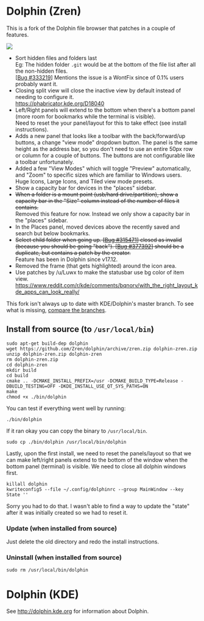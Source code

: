 # Dolphin (Zren)

This is a fork of the Dolphin file browser that patches in a couple of features.

![](https://i.imgur.com/ZUdWkaL.png)

* Sort hidden files and folders last  
  Eg: The hidden folder `.git` would be at the bottom of the file list after all the non-hidden files.  
  [[Bug #333219](https://bugs.kde.org/show_bug.cgi?id=333219)] Mentions the issue is a WontFix since of 0.1% users probably want it.
* Closing split view will close the inactive view by default instead of needing to configure it.  
  https://phabricator.kde.org/D18040
* Left/Right panels will extend to the bottom when there's a bottom panel (more room for bookmarks while the terminal is visible).  
  Need to reset the your panel/layout for this to take effect (see install instructions).
* Adds a new panel that looks like a toolbar with the back/forward/up buttons, a change "view mode" dropdown button.
  The panel is the same height as the address bar, so you don't need to use an entire 50px row or column for a couple of buttons.
  The buttons are not configurable like a toolbar unfortunately.
* Added a few "View Modes" which will toggle "Preview" automatically, and "Zoom" to specific sizes which are familiar to Windows users.  
  Huge Icons, Large Icons, and Tiled view mode presets.
* Show a capacity bar for devices in the "places" sidebar.
* ~~When a folder is a mount point (usb/hard drive/partition), show a capacity bar in the "Size" column instead of the number of files it contains.~~  
  Removed this feature for now. Instead we only show a capacity bar in the "places" sidebar.
* In the Places panel, moved devices above the recently saved and search but below bookmarks.
* ~~Select child folder when going up. [[Bug #315471](https://bugs.kde.org/show_bug.cgi?id=315471)] closed as invalid (because you should be going "back"). [[Bug #377392](https://bugs.kde.org/show_bug.cgi?id=377392)] should be a duplicate, but contains a patch by the creator.~~  
  Feature has been in Dolphin since v17.12.
* Removed the frame (that gets highlighted) around the icon area.
* Use patches by /u/Luwx to make the statusbar use bg color of item view.  
  https://www.reddit.com/r/kde/comments/bqnorv/with_the_right_layout_kde_apps_can_look_really/


This fork isn't always up to date with KDE/Dolphin's master branch. To see what is missing, [compare the branches](https://github.com/Zren/dolphin/compare/zren...KDE:master).


## Install from source (to `/usr/local/bin`)

```
sudo apt-get build-dep dolphin
wget https://github.com/Zren/dolphin/archive/zren.zip dolphin-zren.zip
unzip dolphin-zren.zip dolphin-zren
rm dolphin-zren.zip
cd dolphin-zren
mkdir build
cd build
cmake .. -DCMAKE_INSTALL_PREFIX=/usr -DCMAKE_BUILD_TYPE=Release -DBUILD_TESTING=OFF -DKDE_INSTALL_USE_QT_SYS_PATHS=ON
make
chmod +x ./bin/dolphin
```

You can test if everything went well by running:

```
./bin/dolphin
```

If it ran okay you can copy the binary to `/usr/local/bin`.

```
sudo cp ./bin/dolphin /usr/local/bin/dolphin
```

Lastly, upon the first install, we need to reset the panels/layout so that we can make left/right panels extend to the bottom of the window when the bottom panel (terminal) is visible. We need to close all dolphin windows first.

```
killall dolphin
kwriteconfig5 --file ~/.config/dolphinrc --group MainWindow --key State ''
```

Sorry you had to do that. I wasn't able to find a way to update the "state" after it was initially created so we had to reset it.



### Update (when installed from source)

Just delete the old directory and redo the install instructions.



### Uninstall (when installed from source)

```
sudo rm /usr/local/bin/dolphin
```




# Dolphin (KDE)

See http://dolphin.kde.org for information about Dolphin.

